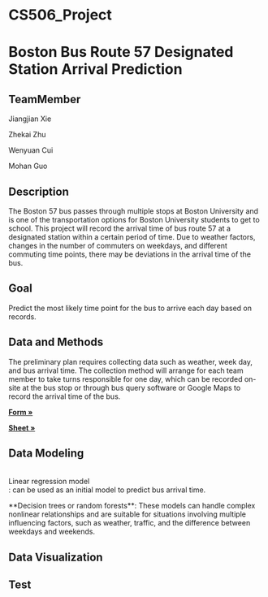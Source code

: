 # CS506_Project
# Boston Bus Route 57 Designated Station Arrival Prediction
## TeamMember
<p>Jiangjian Xie</p>
<p>Zhekai Zhu</p>
<p>Wenyuan Cui</p>
<p>Mohan Guo</p>

## Description
The Boston 57 bus passes through multiple stops at Boston University and is one of the transportation options for Boston University students to get to school. This project will record the arrival time of bus route 57 at a designated station within a certain period of time. Due to weather factors, changes in the number of commuters on weekdays, and different commuting time points, there may be deviations in the arrival time of the bus. 

## Goal
Predict the most likely time point for the bus to arrive each day based on records.

## Data and Methods
The preliminary plan requires collecting data such as weather, week day, and bus arrival time. The collection method will arrange for each team member to take turns responsible for one day, which can be recorded on-site at the bus stop or through bus query software or Google Maps to record the arrival time of the bus.

<p><a href="https://docs.google.com/forms/d/e/1FAIpQLSd8utxViE5V_fWjTpm7axMdXCRiE4OoGGntMK6CDoeIUio47Q/viewform?usp=sf_link" target="_blank"><strong>Form »</strong></a></p>
<p><a href="https://docs.google.com/spreadsheets/d/1bjB12z-MD0Y7CJDZW3cdJz3a1asGTp7nqkDMJSMV5Mw/edit?resourcekey=&gid=1078554397#gid=1078554397" target="_blank"><strong>Sheet »</strong></a></p>

## Data Modeling
<p><br>Linear regression model</br>: can be used as an initial model to predict bus arrival time.</p>
<p>**Decision trees or random forests**: These models can handle complex nonlinear relationships and are suitable for situations involving multiple influencing factors, such as weather, traffic, and the difference between weekdays and weekends.</p>


## Data Visualization

## Test
